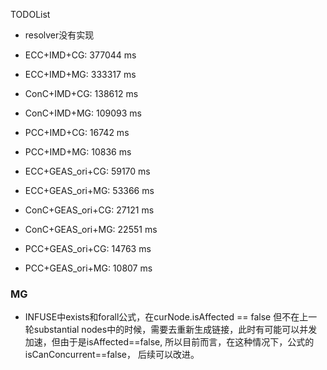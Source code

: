 TODOList
- resolver没有实现


- ECC+IMD+CG: 377044 ms
- ECC+IMD+MG: 333317 ms
- ConC+IMD+CG: 138612 ms
- ConC+IMD+MG: 109093 ms
- PCC+IMD+CG: 16742 ms
- PCC+IMD+MG: 10836 ms

- ECC+GEAS_ori+CG: 59170 ms
- ECC+GEAS_ori+MG: 53366 ms
- ConC+GEAS_ori+CG: 27121 ms
- ConC+GEAS_ori+MG: 22551 ms
- PCC+GEAS_ori+CG: 14763 ms
- PCC+GEAS_ori+MG: 10807 ms


### MG

- INFUSE中exists和forall公式，在curNode.isAffected == false 但不在上一轮substantial nodes中的时候，需要去重新生成链接，此时有可能可以并发加速，但由于是isAffected==false, 所以目前而言，在这种情况下，公式的isCanConcurrent==false， 后续可以改进。

